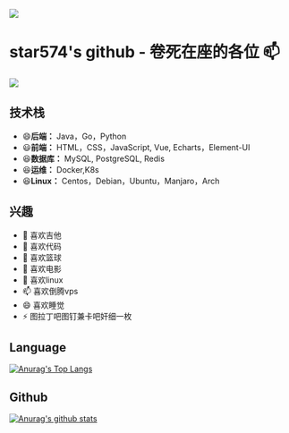 
<!--
**star574/star574** is a ✨ _special_ ✨ repository because its `README.md` (this file) appears on your GitHub profile.

Here are some ideas to get you started:

- 🔭 I’m currently working on ...
- 🌱 I’m currently learning ...
- 👯 I’m looking to collaborate on ...
- 🤔 I’m looking for help with ...
- 💬 Ask me about ...
- 📫 How to reach me: ...
- 😄 Pronouns: ...
- ⚡ Fun fact: ...
![](https://komarev.com/ghpvc/?username=star574) 访问量
-->
<img src="https://images.wallpaperscraft.com/image/single/code_text_colorful_140555_2560x1024.jpg"><img>
# star574's github  - 卷死在座的各位 📫 
  
![](https://komarev.com/ghpvc/?username=star574&color=blueviolet)
 
## 技术栈 
- 😄**后端：**   Java，Go，Python
- 😃**前端：**   HTML，CSS，JavaScript, Vue, Echarts，Element-UI
- 😆**数据库：** MySQL, PostgreSQL, Redis
- 😆**运维：**   Docker,K8s
- 😆**Linux：**   Centos，Debian，Ubuntu，Manjaro，Arch

## 兴趣
- 🔭 喜欢吉他
- 🌱 喜欢代码
- 👯 喜欢篮球
- 🤔 喜欢电影
- 💬 喜欢linux
- 📫 喜欢倒腾vps
- 😄 喜欢睡觉
- ⚡ 图拉丁吧图钉兼卡吧奸细一枚

## Language
[![Anurag's Top Langs](https://github-readme-stats.vercel.app/api/top-langs/?username=star574)](https://github.com/star574)

## Github
[![Anurag's github stats](https://github-readme-stats.vercel.app/api?username=star574&show_icons=true&count_private=true&include_all_commits=true)](https://github.com/anuraghazra/github-readme-stats)




